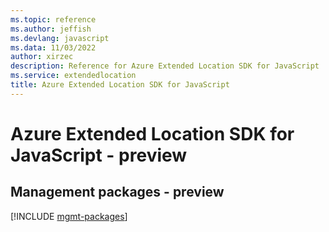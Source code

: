 ```yaml
---
ms.topic: reference
ms.author: jeffish
ms.devlang: javascript
ms.data: 11/03/2022
author: xirzec
description: Reference for Azure Extended Location SDK for JavaScript
ms.service: extendedlocation
title: Azure Extended Location SDK for JavaScript
---
```

# Azure Extended Location SDK for JavaScript - preview

## Management packages - preview
[!INCLUDE [mgmt-packages](extended-location-mgmt-index.md)]